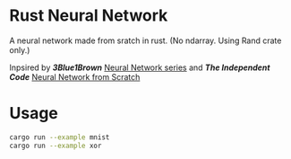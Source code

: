 # Rust Neural Network
A neural network made from sratch in rust. (No ndarray. Using Rand crate only.)

Inpsired by _**3Blue1Brown**_ [Neural Network series](https://www.youtube.com/playlist?list=PLZHQObOWTQDNU6R1_67000Dx_ZCJB-3pi) and _**The Independent Code**_ [Neural Network from Scratch](https://www.youtube.com/watch?v=pauPCy_s0Ok)

# Usage
```bash
cargo run --example mnist
cargo run --example xor
```
